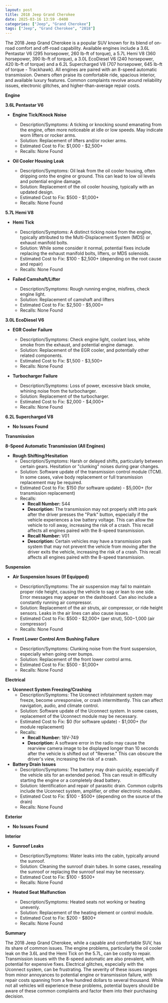 ```yaml
---
layout: post
title: 2018 Jeep Grand Cherokee
date: 2025-03-16 13:59 -0400
categories: ["Jeep", "Grand Cherokee"]
tags: ["Jeep", "Grand Cherokee", "2018"]
---
```

The 2018 Jeep Grand Cherokee is a popular SUV known for its blend of on-road comfort and off-road capability. Available engines include a 3.6L Pentastar V6 (295 horsepower, 260 lb-ft of torque), a 5.7L Hemi V8 (360 horsepower, 390 lb-ft of torque), a 3.0L EcoDiesel V6 (240 horsepower, 420 lb-ft of torque) and a 6.2L Supercharged V8 (707 horsepower, 645 lb-ft of torque - Trackhawk). All engines are paired with an 8-speed automatic transmission. Owners often praise its comfortable ride, spacious interior, and available luxury features. Common complaints revolve around reliability issues, electronic glitches, and higher-than-average repair costs.

**Engine**

**3.6L Pentastar V6**

*   **Engine Tick/Knock Noise**
    *   Description/Symptoms: A ticking or knocking sound emanating from the engine, often more noticeable at idle or low speeds. May indicate worn lifters or rocker arms.
    *   Solution: Replacement of lifters and/or rocker arms.
    *   Estimated Cost to Fix: $1,000 - $2,500+
    *   Recalls: None Found

*   **Oil Cooler Housing Leak**
    *   Description/Symptoms: Oil leak from the oil cooler housing, often dripping onto the engine or ground. This can lead to low oil levels and potential engine damage.
    *   Solution: Replacement of the oil cooler housing, typically with an updated design.
    *   Estimated Cost to Fix: $500 - $1,000+
    *   Recalls: None Found

**5.7L Hemi V8**

*   **Hemi Tick**
    *   Description/Symptoms: A distinct ticking noise from the engine, typically attributed to the Multi-Displacement System (MDS) or exhaust manifold bolts.
    *   Solution: While some consider it normal, potential fixes include replacing the exhaust manifold bolts, lifters, or MDS solenoids.
    *   Estimated Cost to Fix: $100 - $2,500+ (depending on the root cause and repair)
    *   Recalls: None Found

*   **Failed Camshaft/Lifter**
    *   Description/Symptoms: Rough running engine, misfires, check engine light.
    *   Solution: Replacement of camshaft and lifters
    *   Estimated Cost to Fix: $2,500 - $5,000+
    *   Recalls: None Found

**3.0L EcoDiesel V6**

*   **EGR Cooler Failure**
    *   Description/Symptoms: Check engine light, coolant loss, white smoke from the exhaust, and potential engine damage.
    *   Solution: Replacement of the EGR cooler, and potentially other related components.
    *   Estimated Cost to Fix: $1,500 - $3,500+
    *   Recalls: None Found

*   **Turbocharger Failure**
    *   Description/Symptoms: Loss of power, excessive black smoke, whining noise from the turbocharger.
    *   Solution: Replacement of the turbocharger.
    *   Estimated Cost to Fix: $2,000 - $4,000+
    *   Recalls: None Found

**6.2L Supercharged V8**

*   **No Issues Found**

**Transmission**

**8-Speed Automatic Transmission (All Engines)**

*   **Rough Shifting/Hesitation**
    *   Description/Symptoms: Harsh or delayed shifts, particularly between certain gears. Hesitation or "clunking" noises during gear changes.
    *   Solution: Software update of the transmission control module (TCM). In some cases, valve body replacement or full transmission replacement may be required.
    *   Estimated Cost to Fix: $150 (for software update) - $5,000+ (for transmission replacement)
    *   Recalls:
        *   **Recall Number:** S44
        *   **Description:** The transmission may not properly shift into park after the driver presses the "Park" button, especially if the vehicle experiences a low battery voltage. This can allow the vehicle to roll away, increasing the risk of a crash. This recall affects all engines paired with the 8-speed transmission.
        *   **Recall Number:** V01
        *   **Description:** Certain vehicles may have a transmission park system that may not prevent the vehicle from moving after the driver exits the vehicle, increasing the risk of a crash. This recall affects all engines paired with the 8-speed transmission.

**Suspension**

*   **Air Suspension Issues (If Equipped)**
    *   Description/Symptoms: The air suspension may fail to maintain proper ride height, causing the vehicle to sag or lean to one side. Error messages may appear on the dashboard. Can also include a constantly running air compressor.
    *   Solution: Replacement of the air struts, air compressor, or ride height sensors. Leaks in the air lines can also cause issues.
    *   Estimated Cost to Fix: $500 - $2,000+ (per strut), $500-$1,000 (air compressor)
    *   Recalls: None Found

*   **Front Lower Control Arm Bushing Failure**
    *   Description/Symptoms: Clunking noise from the front suspension, especially when going over bumps.
    *   Solution: Replacement of the front lower control arms.
    *   Estimated Cost to Fix: $500 - $1,000+
    *   Recalls: None Found

**Electrical**

*   **Uconnect System Freezing/Crashing**
    *   Description/Symptoms: The Uconnect infotainment system may freeze, become unresponsive, or crash intermittently. This can affect navigation, audio, and climate control.
    *   Solution: Software update of the Uconnect system. In some cases, replacement of the Uconnect module may be necessary.
    *   Estimated Cost to Fix: $0 (for software update) - $1,000+ (for module replacement)
    *   Recalls:
        *   **Recall Number:** 18V-749
        *   **Description:** A software error in the radio may cause the rearview camera image to be displayed longer than 10 seconds after the vehicle is shifted out of "Reverse." This can obscure the driver's view, increasing the risk of a crash.
*   **Battery Drain Issues**
    *   Description/Symptoms: The battery may drain quickly, especially if the vehicle sits for an extended period. This can result in difficulty starting the engine or a completely dead battery.
    *   Solution: Identification and repair of parasitic drain. Common culprits include the Uconnect system, amplifier, or other electronic modules.
    *   Estimated Cost to Fix: $100 - $500+ (depending on the source of the drain)
    *   Recalls: None Found

**Exterior**

*   **No Issues Found**

**Interior**

*   **Sunroof Leaks**
    *   Description/Symptoms: Water leaks into the cabin, typically around the sunroof.
    *   Solution: Cleaning the sunroof drain tubes. In some cases, resealing the sunroof or replacing the sunroof seal may be necessary.
    *   Estimated Cost to Fix: $100 - $500+
    *   Recalls: None Found

*   **Heated Seat Malfunction**
    *   Description/Symptoms: Heated seats not working or heating unevenly.
    *   Solution: Replacement of the heating element or control module.
    *   Estimated Cost to Fix: $200 - $800+
    *   Recalls: None Found

**Summary**

The 2018 Jeep Grand Cherokee, while a capable and comfortable SUV, has its share of common issues. The engine problems, particularly the oil cooler leak on the 3.6L and the Hemi Tick on the 5.7L, can be costly to repair. Transmission issues with the 8-speed automatic are also prevalent, with potential for expensive fixes. Electrical glitches, especially with the Uconnect system, can be frustrating. The severity of these issues ranges from minor annoyances to potential engine or transmission failure, with repair costs spanning from a few hundred dollars to several thousand. While not all vehicles will experience these problems, potential buyers should be aware of these common complaints and factor them into their purchasing decision.

